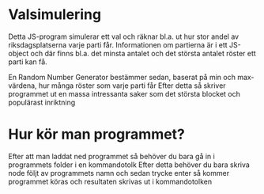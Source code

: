 # Valsimulering
  Detta JS-program simulerar ett val och räknar bl.a. ut hur stor andel av riksdagsplatserna varje parti får.
  Informationen om partierna är i ett JS-object och där finns bl.a. det minsta antalet och det största antalet röster ett parti kan få.
  
  En Random Number Generator bestämmer sedan, baserat på min och max-värdena, hur många röster som varje parti får
  Efter detta så skriver programmet ut en massa intressanta saker som det största blocket och populärast inriktning
# Hur kör man programmet?
  Efter att man laddat ned programmet så behöver du bara gå in i programmets folder i en kommandotolk
  Efter detta behöver du bara skriva node följt av programmets namn och sedan trycke enter så kommer programmet köras och resultaten    skrivas ut i kommandotolken
